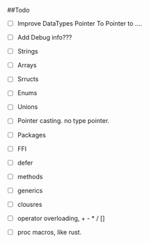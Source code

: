 ##Todo
- [ ] Improve DataTypes
    Pointer To Pointer to ....
    

- [ ] Add Debug info???

- [ ] Strings
- [ ] Arrays
- [ ] Srructs
- [ ] Enums
- [ ] Unions
- [ ] Pointer casting. no type pointer.
- [ ] Packages
- [ ] FFI
- [ ] defer


- [ ] methods
- [ ] generics
- [ ] clousres
- [ ] operator overloading, + - * / []
- [ ] proc macros, like rust.  
